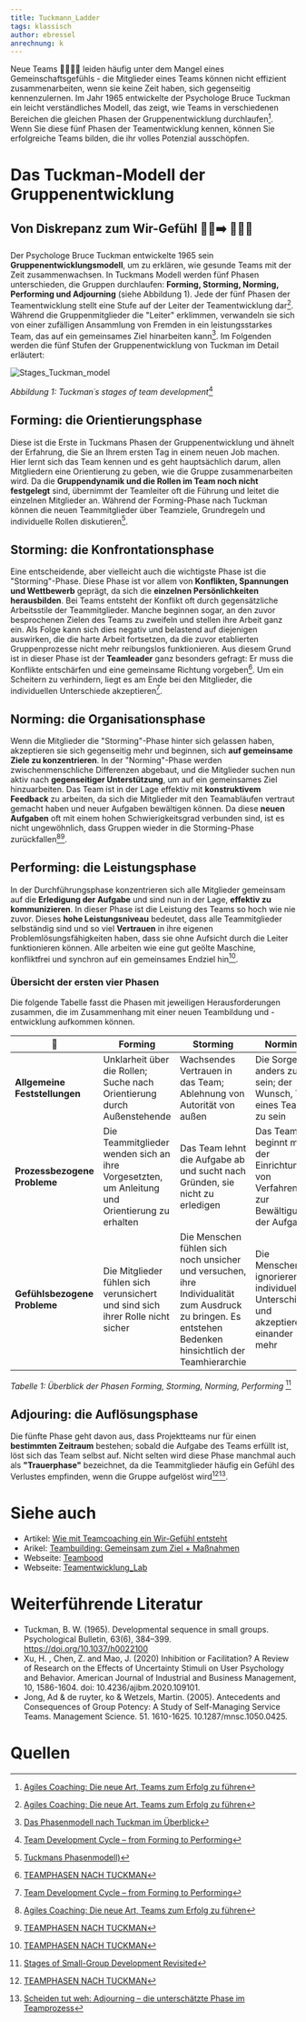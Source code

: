 ```yaml
---
title: Tuckmann_Ladder
tags: klassisch
author: ebressel
anrechnung: k 
---
```


Neue Teams :family_man_man_girl_boy: leiden häufig unter dem Mangel eines Gemeinschaftsgefühls - die Mitglieder eines Teams können nicht effizient zusammenarbeiten, wenn sie keine Zeit haben, sich gegenseitig kennenzulernen. Im Jahr 1965 entwickelte der Psychologe Bruce Tuckman ein leicht verständliches Modell, das zeigt, wie Teams in verschiedenen Bereichen die gleichen Phasen der Gruppenentwicklung durchlaufen[^1]. Wenn Sie diese fünf Phasen der Teamentwicklung kennen, können Sie erfolgreiche Teams bilden, die ihr volles Potenzial ausschöpfen.

# Das Tuckman-Modell der Gruppenentwicklung
## Von Diskrepanz zum Wir-Gefühl  :ng_man::arrow_right: :people_holding_hands:

Der Psychologe Bruce Tuckman entwickelte 1965 sein **Gruppenentwicklungsmodell**, um zu erklären, wie gesunde Teams mit der Zeit zusammenwachsen. In Tuckmans Modell werden fünf
Phasen unterschieden, die Gruppen durchlaufen: **Forming, Storming, Norming, Performing und Adjourning** (siehe Abbildung 1). Jede der fünf Phasen der Teamentwicklung stellt eine Stufe auf der Leiter der Teamentwicklung dar[^1]. Während die Gruppenmitglieder die "Leiter" erklimmen, verwandeln sie sich von einer zufälligen Ansammlung von Fremden in ein leistungsstarkes Team, das auf ein gemeinsames Ziel hinarbeiten kann[^2]. Im Folgenden werden die fünf Stufen der Gruppenentwicklung von Tuckman im Detail erläutert:

![Stages_Tuckman_model](https://user-images.githubusercontent.com/92668932/143244002-85eb062a-88a5-4d62-a6bd-6aa6eec4b78a.png)

*Abbildung 1: Tuckman´s stages of team development*[^3]

## Forming: die Orientierungsphase

Diese ist die Erste in Tuckmans Phasen der Gruppenentwicklung und ähnelt der Erfahrung, die Sie an Ihrem ersten Tag in einem neuen Job machen. Hier lernt
sich das Team kennen und es geht hauptsächlich darum, allen Mitgliedern eine Orientierung zu geben, wie die Gruppe zusammenarbeiten wird. Da die **Gruppendynamik und die Rollen im Team noch nicht festgelegt** sind, übernimmt der Teamleiter oft die Führung und leitet die einzelnen Mitglieder an. Während der Forming-Phase nach Tuckman können die neuen
Teammitglieder über Teamziele, Grundregeln und individuelle Rollen diskutieren[^4]. 

## Storming: die Konfrontationsphase

Eine entscheidende, aber vielleicht auch die wichtigste Phase ist die "Storming"-Phase. Diese Phase ist vor allem von **Konflikten, Spannungen und Wettbewerb** geprägt, da sich die **einzelnen Persönlichkeiten herausbilden**. Bei Teams entsteht der Konflikt oft durch gegensätzliche Arbeitsstile der Teammitglieder. Manche beginnen sogar, an den zuvor
besprochenen Zielen des Teams zu zweifeln und stellen ihre Arbeit ganz ein. Als Folge kann sich dies negativ und belastend auf diejenigen auswirken, die die harte Arbeit
fortsetzen, da die zuvor etablierten Gruppenprozesse nicht mehr reibungslos funktionieren. Aus diesem Grund ist in dieser Phase ist der **Teamleader** ganz besonders gefragt: Er muss die Konflikte entschärfen und eine gemeinsame Richtung vorgeben[^5]. Um ein Scheitern zu verhindern, liegt es am Ende bei den Mitglieder, die individuellen Unterschiede akzeptieren[^3].

## Norming: die Organisationsphase

Wenn die Mitglieder die "Storming"-Phase hinter sich gelassen haben, akzeptieren sie sich gegenseitig mehr und beginnen, sich **auf gemeinsame Ziele zu konzentrieren**. In der
"Norming"-Phase werden zwischenmenschliche Differenzen abgebaut, und die Mitglieder suchen nun aktiv nach **gegenseitiger Unterstützung**, um auf ein gemeinsames Ziel hinzuarbeiten. Das Team ist in der Lage effektiv mit **konstruktivem Feedback** zu arbeiten, da sich die Mitglieder mit den Teamabläufen vertraut gemacht haben und neuer Aufgaben bewältigen können. Da diese **neuen Aufgaben** oft mit einem hohen Schwierigkeitsgrad verbunden sind, ist es nicht ungewöhnlich, dass Gruppen wieder in die Storming-Phase zurückfallen[^1][^5]. 

## Performing: die Leistungsphase

In der Durchführungsphase konzentrieren sich alle Mitglieder gemeinsam auf die **Erledigung der Aufgabe** und sind nun in der Lage, **effektiv zu kommunizieren**. In dieser Phase ist die Leistung des Teams so hoch wie nie zuvor. Dieses **hohe Leistungsniveau** bedeutet, dass alle Teammitglieder selbständig sind und so viel **Vertrauen** in ihre eigenen Problemlösungsfähigkeiten haben, dass sie ohne Aufsicht durch die Leiter funktionieren können. Alle arbeiten wie eine gut geölte Maschine, konfliktfrei und synchron auf ein gemeinsames Endziel hin[^5].

### Übersicht der ersten vier Phasen

Die folgende Tabelle fasst die Phasen mit jeweiligen Herausforderungen zusammen, die im Zusammenhang mit einer neuen Teambildung und -entwicklung aufkommen können. 

  | :busts_in_silhouette: | Forming | Storming | Norming | Performing |
  | ------------- | ------------- | ------------- | ------------- | ------------- |
  | **Allgemeine Feststellungen** | Unklarheit über die Rollen; Suche nach Orientierung durch Außenstehende | Wachsendes Vertrauen in das Team; Ablehnung von Autorität von außen |     Die Sorge, anders zu sein; der Wunsch, Teil eines Teams zu sein | Besorgnis über die Erledigung der Arbeit |
  | **Prozessbezogene Probleme** | Die Teammitglieder wenden sich an ihre Vorgesetzten, um Anleitung und Orientierung zu erhalten |Das Team lehnt die Aufgabe ab und sucht nach         Gründen, sie nicht zu erledigen | Das Team beginnt mit der Einrichtung von Verfahren zur Bewältigung der Aufgabe | Das Team ist in der Lage, Probleme zu lösen |
  | **Gefühlsbezogene Probleme** | Die Mitglieder fühlen sich verunsichert und sind sich ihrer Rolle nicht sicher | Die Menschen fühlen sich noch unsicher und versuchen, ihre          Individualität zum Ausdruck zu bringen. Es entstehen Bedenken hinsichtlich der Teamhierarchie | Die Menschen ignorieren individuelle Unterschiede und akzeptieren einander        mehr | Die Mitarbeiter haben einen gemeinsamen Fokus, kommunizieren effektiv und werden dadurch effizienter und flexibler |

*Tabelle 1: Überblick der Phasen Forming, Storming, Norming, Performing* [^6]

## Adjouring: die Auflösungsphase

Die fünfte Phase geht davon aus, dass Projektteams nur für einen **bestimmten Zeitraum** bestehen; sobald die Aufgabe des Teams erfüllt ist, löst sich das Team selbst auf. 
Nicht selten wird diese Phase manchmal auch als **"Trauerphase"** bezeichnet, da die Teammitglieder häufig ein Gefühl des Verlustes empfinden, wenn die Gruppe aufgelöst wird[^5][^7].


# Siehe auch

* Artikel: [Wie mit Teamcoaching ein Wir-Gefühl entsteht](https://www.business-wissen.de/artikel/teamarbeit-wie-mit-teamcoaching-ein-wir-gefuehl-entsteht/)
* Arikel: [Teambuilding: Gemeinsam zum Ziel + Maßnahmen](https://www.fuer-gruender.de/blog/teambuilding/)
* Webseite: [Teambood](https://teamhood.com/)
* Webseite: [Teamentwicklung_Lab](https://teamentwicklung-lab.de/)

# Weiterführende Literatur

* Tuckman, B. W. (1965). Developmental sequence in small groups. Psychological Bulletin, 63(6), 384–399. https://doi.org/10.1037/h0022100
* Xu, H. , Chen, Z. and Mao, J. (2020) Inhibition or Facilitation? A Review of Research on the Effects of Uncertainty Stimuli on User Psychology and Behavior. American Journal of Industrial and Business Management, 10, 1586-1604. doi: 10.4236/ajibm.2020.109101.
* Jong, Ad & de ruyter, ko & Wetzels, Martin. (2005). Antecedents and Consequences of Group Potency: A Study of Self-Managing Service Teams. Management Science. 51. 1610-1625. 10.1287/mnsc.1050.0425. 

# Quellen

[^3]: [Team Development Cycle – from Forming to Performing](https://teamhood.com/team-performance-resources/team-development-cycle-from-forming-to-performing/)
[^2]: [Das Phasenmodell nach Tuckman im Überblick](https://projekte-leicht-gemacht.de/blog/softskills/fuehrung/teams/die-phasen-der-teamentwicklung-wie-produktiv-ist-dein-team/)
[^4]: [Tuckmans Phasenmodell)](https://teamentwicklung-lab.de/tuckman-phasenmodell)
[^6]: [Stages of Small-Group Development Revisited](https://webspace.science.uu.nl/~daeme101/Stages%20of%20Small-Group%20Development%20Revisted.pdf)
[^5]: [TEAMPHASEN NACH TUCKMAN](https://www.wsu-beratung.de/blog/teamphasen)
[^7]: [Scheiden tut weh: Adjourning – die unterschätzte Phase im Teamprozess](https://teamworks-gmbh.de/scheiden-tut-weh-adjourning-die-unterschaetzte-phase-im-teamprozess/)
[^1]: [Agiles Coaching: Die neue Art, Teams zum Erfolg zu führen](https://books.google.de/books?id=iV6yDwAAQBAJ&lpg=PT335&ots=KQiYmuqrjk&dq=adjourning%20als%20trauerphase&hl=de&pg=PT335#v=onepage&q=adjourning%20als%20trauerphase&f=false)
